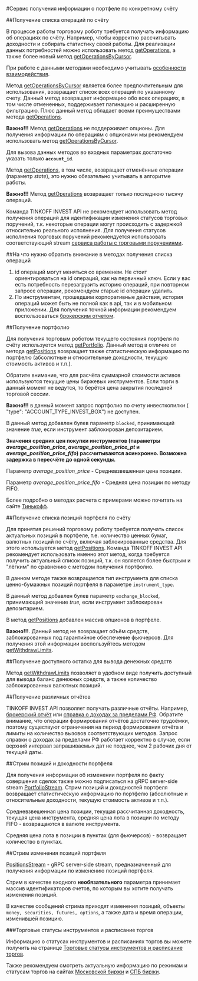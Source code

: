 #Сервис получения информации о портфеле по конкретному счёту

##Получение списка операций по счёту

В процессе работы торговому роботу требуется получать информацию об операциях по счёту. Например, чтобы
корректно рассчитывать доходности и собирать статистику своей работы. Для реализации данных потребностей
можно использовать метод [getOperations](/investAPI/operations#getoperations), а также более новый метод [getOperationsByCursor](/investAPI/operations#getoperationsbycursor).

При работе с данными методами необходимо учитывать [особенности взаимодействия](/investAPI/operations_problems).


Метод [getOperationsByCursor](/investAPI/operations#getoperationsbycursor) является более предпочтительным для использования, возвращает список всех операций по указанному счету.
Данный метод возвращает информацию обо всех операциях, в том числе отмененных, поддерживает пагинацию и расширенную фильтрацию.
Плюс данный метод обладает всеми преимуществами метода [getOperations](/investAPI/operations#getoperations).

**Важно!!!** Метод [getOperations](/investAPI/operations#getoperations) не поддерживает опционы. Для получения информации по операциям с опционами
мы рекомендуем использовать метод [getOperationsByCursor](/investAPI/operations#getoperationsbycursor).

Для вызова данных методов во входных параметрах достаточно указать только **`account_id`**.

Метод [getOperations](/investAPI/operations#getoperations), в том числе, возвращает отменённые операции (параметр *state*), это нужно обязательно учитывать
в алгоритме работы. 

**Важно!!!** Метод [getOperations](/investAPI/operations#getoperations) возвращает только последнюю тысячу операций.

Команда TINKOFF INVEST API не рекомендует использовать метод получения операций для идентификации изменения
статусов торговых поручений, т.к. некоторые операции могут происходить с задержкой относительно реального
исполнения. Для получения статусов исполнения торговых поручений рекомендуется использовать соответствующий
stream [сервиса работы с торговыми поручениями](/investAPI/head-orders/). 

##На что нужно обратить внимание в методах получения списка операций

1. id операций могут меняться со временем. Не стоит ориентироваться на id операций, как на первичный ключ. Если у вас есть потребность перезагрузить историю операций, при повторном запросе операции, рекомендуем старые id операции удалить.
2. По инструментам, прошедшим корпоративные действия, история операций может быть не полной как в api, так и в мобильном приложении. 
Для получения точной информации рекомендуем воспользоваться [брокерским отчетом](/investAPI/operations/#getbrokerreport).



##Получение портфолио

Для получения торговым роботом текущего состояния портфеля по счёту используется метод [getPortfolio](/investAPI/operations#getportfolio).
Данный метод в отличие от метода [getPositions](/investAPI/operations#getpositions) 
возвращает также статистическую информацию по портфелю (абсолютные и относительные доходности, текущую 
стоимость активов и т.п.).

Обратите внимание, что для расчёта суммарной стоимости активов используются текущие цены биржевых
инструментов. Если торги в данный момент не ведутся, то берётся цена закрытия последней торговой 
сессии. 

**Важно!!!** в данный момент запрос портфолио по счету инвесткопилки ( "type": "ACCOUNT_TYPE_INVEST_BOX") не доступен. 

В данный метод добавлен булев параметр `blocked`, принимающий значение *true*, если инструмент заблокирован депозитарием.

**Значения средних цен покупки инструментов (параметры *average_position_price*, *average_position_price_pt* и 
*average_position_price_fifo*) рассчитываются асинхронно. Возможна задержка в пересчёте до одной секунды.**


Параметр *average_position_price* - Средневзвешенная цена позиции.

Параметр *average_position_price_fifo* - Средняя цена позиции по методу FIFO. 

Более подробно о методах расчета с примерами можно почитать на сайте [Тинькофф](https://www.tinkoff.ru/help/invest-educate/yield-analysis/about/math-method/).

##Получение списка позиций портфеля по счёту

Для принятия решений торговому роботу требуется получать список актуальных позиций в портфеле, т.е. 
количество ценных бумаг, валютных позиций по счёту, включая заблокированные средства. Для этого используется
метод [getPositions](/investAPI/operations#getpositions). Команда TINKOFF 
INVEST API рекомендует использовать именно этот метод, когда требуется получить актуальный список позиций, 
т.к. он является более быстрым и "лёгким" по сравнению с методом получения портфолио. 

В данном методе также возвращается тип инструмента для списка ценно-бумажных позиций портфеля в параметре `instrument_type`.

В данный метод добавлен булев параметр `exchange_blocked`, принимающий значение *true,* если инструмент заблокирован депозитарием.

В метод [getPositions](/investAPI/operations#getpositions) добавлен массив опционов в портфеле.

**Важно!!!**. Данный метод не возвращает объём средств, заблокированных под гарантийное обеспечение фьючерсов. Для 
получения этой информации воспользуйтесь методом [getWithdrawLimits](/investAPI/operations#getwithdrawlimits). 

##Получение доступного остатка для вывода денежных средств

Метод [getWithdrawLimits](/investAPI/operations#getwithdrawlimits) позволяет в 
удобном виде получить доступный для вывода баланс денежных средств, а также количество заблокированных 
валютных позиций. 

##Получение различных отчётов 

TINKOFF INVEST API позволяет получать различные отчёты. Например, [брокерский отчёт](/investAPI/operations#getbrokerreport)
или [справка о доходах за пределами РФ](/investAPI/operations#getdividendsforeignissuer). Обратите внимание,
что операции формирования отчётов достаточно трудоёмки, поэтому существуют ограничения на период 
формирования отчёта и лимиты на количество вызовов соответствующих методов. 
Запрос справки о доходах за пределами РФ работает корректно в случае, если верхний интервал запрашиваемых дат не позднее, чем 2 рабочих дня от текущей даты.

##Стрим позиций и доходности портфеля

Для получения информации об изменении портфеля по факту совершения сделок также можно подписаться на gRPC server-side stream [PortfolioStream](/investAPI/operations/#portfoliostream).
Стрим позиций и доходностей портфеля возвращает статистическую информацию по портфелю (абсолютные и относительные доходности, текущую
стоимость активов и т.п.).

Средневзвешенная цена позиции, текущая рассчитанная доходность, текущая цена инструмента, средняя цена лота в позиции по методу FIFO - 
возвращаются в валюте инструмента.

Средняя цена лота в позиции в пунктах (для фьючерсов) - возвращает количество в пунктах. 

##Стрим изменения позиций портфеля

[PositionsStream](/investAPI/operations/#positionsstream) - gRPC server-side stream, предназначенный для получения информации по изменению позиций портфеля.

Стрим в качестве входного **необязательного** параметра принимает массив идентификаторов счетов, по которым вы хотите получать изменения позиций.

В качестве сообщений стрима приходят изменения позиций, объекты `money, securities, futures, options`, а также дата и время операции, изменившей позицию. 


###Торговые статусы инструментов и расписание торгов

Информацию о статусах инструментов и расписаниях торгов вы можете получить на странице [Торговые статусы инструментов и расписание торгов](https://russianinvestments.github.io/investAPI/faq_trading_status/).

Также рекомендуем смотреть актуальную информацию по режимам и статусам торгов на сайтах [Московской биржи](https://www.moex.com/) и [СПБ биржи](https://spbexchange.ru/). 
